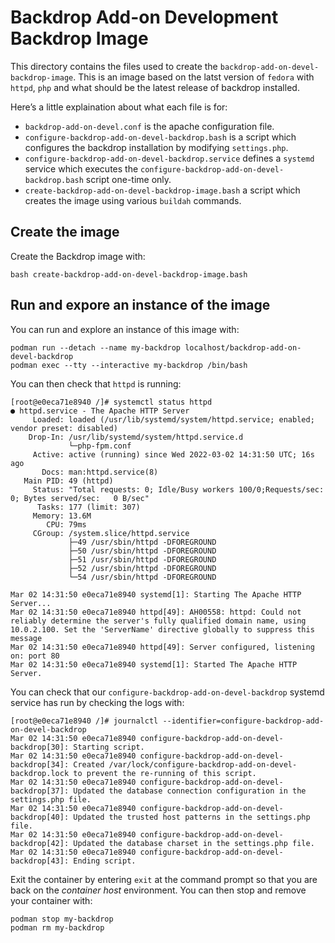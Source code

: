 # Backdrop Add-on Development Backdrop Image #

This directory contains the files used to create the
`backdrop-add-on-devel-backdrop-image`. This is an image based on the
latst version of `fedora` with `httpd`, `php` and what should be the
latest release of backdrop installed.

Here’s a little explaination about what each file is for:

* `backdrop-add-on-devel.conf` is the apache configuration file.
* `configure-backdrop-add-on-devel-backdrop.bash` is a script which
  configures the backdrop installation by modifying `settings.php`.
* `configure-backdrop-add-on-devel-backdrop.service` defines a
  `systemd` service which executes the
  `configure-backdrop-add-on-devel-backdrop.bash` script one-time
  only.
* `create-backdrop-add-on-devel-backdrop-image.bash` a script which
  creates the image using various `buildah` commands.

## Create the image ##

Create the Backdrop image with:

```shell_session
bash create-backdrop-add-on-devel-backdrop-image.bash 
```

## Run and expore an instance of the image ##

You can run and explore an instance of this image with:

```shell_session
podman run --detach --name my-backdrop localhost/backdrop-add-on-devel-backdrop
podman exec --tty --interactive my-backdrop /bin/bash
```

You can then check that `httpd` is running:

```shell_session
[root@e0eca71e8940 /]# systemctl status httpd
● httpd.service - The Apache HTTP Server
     Loaded: loaded (/usr/lib/systemd/system/httpd.service; enabled; vendor preset: disabled)
    Drop-In: /usr/lib/systemd/system/httpd.service.d
             └─php-fpm.conf
     Active: active (running) since Wed 2022-03-02 14:31:50 UTC; 16s ago
       Docs: man:httpd.service(8)
   Main PID: 49 (httpd)
     Status: "Total requests: 0; Idle/Busy workers 100/0;Requests/sec: 0; Bytes served/sec:   0 B/sec"
      Tasks: 177 (limit: 307)
     Memory: 13.6M
        CPU: 79ms
     CGroup: /system.slice/httpd.service
             ├─49 /usr/sbin/httpd -DFOREGROUND
             ├─50 /usr/sbin/httpd -DFOREGROUND
             ├─51 /usr/sbin/httpd -DFOREGROUND
             ├─52 /usr/sbin/httpd -DFOREGROUND
             └─54 /usr/sbin/httpd -DFOREGROUND

Mar 02 14:31:50 e0eca71e8940 systemd[1]: Starting The Apache HTTP Server...
Mar 02 14:31:50 e0eca71e8940 httpd[49]: AH00558: httpd: Could not reliably determine the server's fully qualified domain name, using 10.0.2.100. Set the 'ServerName' directive globally to suppress this message
Mar 02 14:31:50 e0eca71e8940 httpd[49]: Server configured, listening on: port 80
Mar 02 14:31:50 e0eca71e8940 systemd[1]: Started The Apache HTTP Server.
```

You can check that our `configure-backdrop-add-on-devel-backdrop`
systemd service has run by checking the logs with:

```shell_session
[root@e0eca71e8940 /]# journalctl --identifier=configure-backdrop-add-on-devel-backdrop
Mar 02 14:31:50 e0eca71e8940 configure-backdrop-add-on-devel-backdrop[30]: Starting script.
Mar 02 14:31:50 e0eca71e8940 configure-backdrop-add-on-devel-backdrop[34]: Created /var/lock/configure-backdrop-add-on-devel-backdrop.lock to prevent the re-running of this script.
Mar 02 14:31:50 e0eca71e8940 configure-backdrop-add-on-devel-backdrop[37]: Updated the database connection configuration in the settings.php file.
Mar 02 14:31:50 e0eca71e8940 configure-backdrop-add-on-devel-backdrop[40]: Updated the trusted host patterns in the settings.php file.
Mar 02 14:31:50 e0eca71e8940 configure-backdrop-add-on-devel-backdrop[42]: Updated the database charset in the settings.php file.
Mar 02 14:31:50 e0eca71e8940 configure-backdrop-add-on-devel-backdrop[43]: Ending script.
```

Exit the container by entering `exit` at the command prompt so that
you are back on the *container host* environment. You can then stop and
remove your container with:

```shell_session
podman stop my-backdrop
podman rm my-backdrop
```
